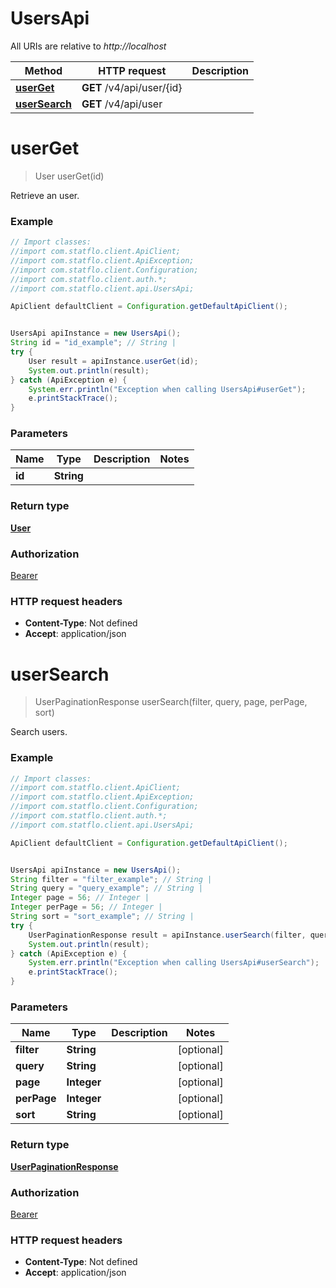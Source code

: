 # UsersApi

All URIs are relative to *http://localhost*

Method | HTTP request | Description
------------- | ------------- | -------------
[**userGet**](UsersApi.md#userGet) | **GET** /v4/api/user/{id} | 
[**userSearch**](UsersApi.md#userSearch) | **GET** /v4/api/user | 

<a name="userGet"></a>
# **userGet**
> User userGet(id)



Retrieve an user.

### Example
```java
// Import classes:
//import com.statflo.client.ApiClient;
//import com.statflo.client.ApiException;
//import com.statflo.client.Configuration;
//import com.statflo.client.auth.*;
//import com.statflo.client.api.UsersApi;

ApiClient defaultClient = Configuration.getDefaultApiClient();


UsersApi apiInstance = new UsersApi();
String id = "id_example"; // String | 
try {
    User result = apiInstance.userGet(id);
    System.out.println(result);
} catch (ApiException e) {
    System.err.println("Exception when calling UsersApi#userGet");
    e.printStackTrace();
}
```

### Parameters

Name | Type | Description  | Notes
------------- | ------------- | ------------- | -------------
 **id** | **String**|  |

### Return type

[**User**](User.md)

### Authorization

[Bearer](../README.md#Bearer)

### HTTP request headers

 - **Content-Type**: Not defined
 - **Accept**: application/json

<a name="userSearch"></a>
# **userSearch**
> UserPaginationResponse userSearch(filter, query, page, perPage, sort)



Search users.

### Example
```java
// Import classes:
//import com.statflo.client.ApiClient;
//import com.statflo.client.ApiException;
//import com.statflo.client.Configuration;
//import com.statflo.client.auth.*;
//import com.statflo.client.api.UsersApi;

ApiClient defaultClient = Configuration.getDefaultApiClient();


UsersApi apiInstance = new UsersApi();
String filter = "filter_example"; // String | 
String query = "query_example"; // String | 
Integer page = 56; // Integer | 
Integer perPage = 56; // Integer | 
String sort = "sort_example"; // String | 
try {
    UserPaginationResponse result = apiInstance.userSearch(filter, query, page, perPage, sort);
    System.out.println(result);
} catch (ApiException e) {
    System.err.println("Exception when calling UsersApi#userSearch");
    e.printStackTrace();
}
```

### Parameters

Name | Type | Description  | Notes
------------- | ------------- | ------------- | -------------
 **filter** | **String**|  | [optional]
 **query** | **String**|  | [optional]
 **page** | **Integer**|  | [optional]
 **perPage** | **Integer**|  | [optional]
 **sort** | **String**|  | [optional]

### Return type

[**UserPaginationResponse**](UserPaginationResponse.md)

### Authorization

[Bearer](../README.md#Bearer)

### HTTP request headers

 - **Content-Type**: Not defined
 - **Accept**: application/json

